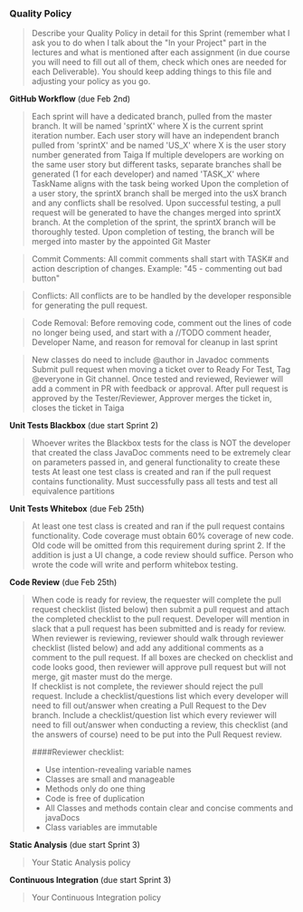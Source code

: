 ### Quality Policy
> Describe your Quality Policy in detail for this Sprint (remember what I ask you to do when I talk about the "In your Project" part in the lectures and what is mentioned after each assignment (in due course you will need to fill out all of them, check which ones are needed for each Deliverable). You should keep adding things to this file and adjusting your policy as you go.

**GitHub Workflow** (due Feb 2nd)
  > Each sprint will have a dedicated branch, pulled from the master branch.  It will be named 'sprintX' where X is the current sprint iteration number.
  > Each user story will have an independent branch pulled from 'sprintX' and be named 'US_X' where X is the user story number generated from Taiga
  > If multiple developers are working on the same user story but different tasks, separate branches shall be generated (1 for each developer) and named 'TASK_X' where TaskName aligns with the task being worked
  > Upon the completion of a user story, the sprintX branch shall be merged into the usX branch and any conflicts shall be resolved.  Upon successful testing, a pull request will be generated to have the changes merged into sprintX branch.
  > At the completion of the sprint, the sprintX branch will be thoroughly tested.  Upon completion of testing, the branch will be merged into master by the appointed Git Master

  > Commit Comments: All commit comments shall start with TASK# and action description of changes. Example: "45 - commenting out bad button"

  > Conflicts: All conflicts are to be handled by the developer responsible for generating the pull request.

  > Code Removal: Before removing code, comment out the lines of code no longer being used, and start with a //TODO comment header, Developer Name, and reason for removal for cleanup in last sprint

  > New classes do need to include @author in Javadoc comments
  > Submit pull request when moving a ticket over to Ready For Test, Tag @everyone in Git channel. Once tested and reviewed, Reviewer will add a comment in PR with feedback or approval.
  > After pull request is approved by the Tester/Reviewer, Approver merges the ticket in, closes the ticket in Taiga


**Unit Tests Blackbox** (due start Sprint 2)
  > Whoever writes the Blackbox tests for the class is NOT the developer that created the class
  > JavaDoc comments need to be extremely clear on parameters passed in, and general functionality to create these tests
  > At least one test class is created and ran if the pull request contains functionality. Must successfully pass all tests and test all equivalence partitions

 **Unit Tests Whitebox** (due Feb 25th)
  > At least one test class is created and ran if the pull request contains functionality. 
  > Code coverage must obtain 60% coverage of new code.
  > Old code will be omitted from this requirement during sprint 2.
  > If the addition is just a UI change, a code review should suffice. 
  > Person who wrote the code will write and perform whitebox testing. 

**Code Review** (due Feb 25th)
  > When code is ready for review, the requester will complete the pull request checklist (listed below) then submit a pull request and attach the completed checklist to the pull request.
  > Developer will mention in slack that a pull request has been submitted and is ready for review. 
  > When reviewer is reviewing, reviewer should walk through reviewer checklist (listed below) and add any additional comments as a comment to the pull request. 
  > If all boxes are checked on checklist and code looks good, then reviewer will approve pull request but will not merge, git master must do the merge.    
  > If checklist is not complete, the reviewer should reject the pull request.
  > Include a checklist/questions list which every developer will need to fill out/answer when creating a Pull Request to the Dev branch. 
  > Include a checklist/question list which every reviewer will need to fill out/answer when conducting a review, this checklist (and the answers of course) need to be put into the Pull Request review.
  >
  >####Reviewer checklist:
  >- Use intention-revealing variable names
  >- Classes are small and manageable
  >- Methods only do one thing
  >- Code is free of duplication
  >- All Classes and methods contain clear and concise comments and javaDocs
  >- Class variables are immutable
    

**Static Analysis**  (due start Sprint 3)
  > Your Static Analysis policy   

**Continuous Integration**  (due start Sprint 3)
  > Your Continuous Integration policy
